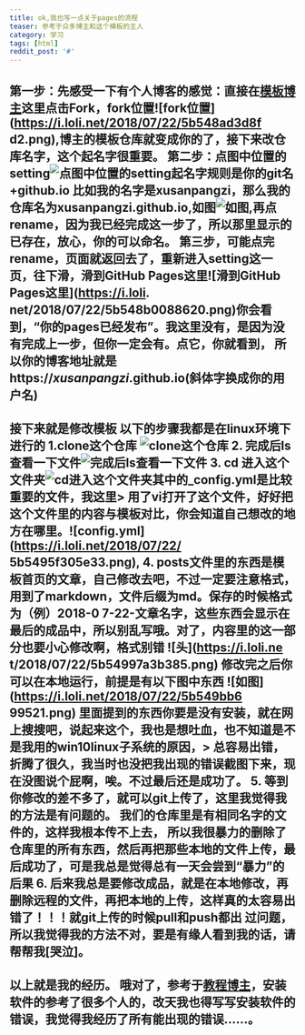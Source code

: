 ```yaml
---
title: ok,我也写一点关于pages的流程
teaser: 参考于众多博主和这个模板的主人
category: 学习
tags: [html]
reddit_post: '#'
---
```

第一步：先感受一下有个人博客的感觉：直接在[模板博主](https://github.com/rlue/jekyll-solana)这里点击Fork，fork位置![fork位置](https://i.loli.net/2018/07/22/5b548ad3d8f
d2.png),博主的模板仓库就变成你的了，接下来改仓库名字，这个起名字很重要。
第二步：点图中位置的setting![点图中位置的setting](https://i.loli.net/2018/07/22/5b548b008b9eb.png)起名字规则是你的git名+github.io
比如我的名字是xusanpangzi，那么我的仓库名为xusanpangzi.github.io,如图![如图](https://i.loli.net/2018/07/22/5b548b008a07e.png),再点
rename，因为我已经完成这一步了，所以那里显示的已存在，放心，你的可以命名。
第三步，可能点完rename，页面就返回去了，重新进入setting这一页，往下滑，滑到GitHub Pages这里![滑到GitHub Pages这里](https://i.loli.
net/2018/07/22/5b548b0088620.png)你会看到，“你的pages已经发布”。我这里没有，是因为没有完成上一步，但你一定会有。点它，你就看到，
所以你的博客地址就是https://*xusanpangzi*.github.io(斜体字换成你的用户名)
----------
**接下来就是修改模板**
以下的步骤我都是在linux环境下进行的
1.clone这个仓库 ![clone这个仓库](https://i.loli.net/2018/07/22/5b5495f2e609d.png)
2. 完成后ls查看一下文件![完成后ls查看一下文件](https://i.loli.net/2018/07/22/5b5495f2e66f7.png)
3. cd 进入这个文件夹![cd进入这个文件夹](https://i.loli.net/2018/07/22/5b5495f303ba7.png)其中的_config.yml是比较重要的文件，我这里>
用了vi打开了这个文件，好好把这个文件里的内容与模板对比，你会知道自己想改的地方在哪里。![config.yml](https://i.loli.net/2018/07/22/
5b5495f305e33.png),
4. posts文件里的东西是模板首页的文章，自己修改去吧，不过一定要注意格式，用到了markdown，文件后缀为md。保存的时候格式为（例）2018-0
7-22-文章名字，这些东西会显示在最后的成品中，所以别乱写哦。对了，内容里的这一部分也要小心修改啊，格式别错  ![头](https://i.loli.ne
t/2018/07/22/5b54997a3b385.png)  修改完之后你可以在本地运行，前提是有以下图中东西   ![如图](https://i.loli.net/2018/07/22/5b549bb6
99521.png)   里面提到的东西你要是没有安装，就在网上搜搜吧，说起来这个，我也是想吐血，也不知道是不是我用的win10linux子系统的原因，>
总容易出错，折腾了很久，我当时也没把我出现的错误截图下来，现在没图说个屁啊，唉。不过最后还是成功了。
5.  等到你修改的差不多了，就可以git上传了，这里我觉得我的方法是有问题的。 **我们的仓库里是有相同名字的文件的，这样我根本传不上去，
所以我很暴力的删除了仓库里的所有东西，然后再把那些本地的文件上传，最后成功了，可是我总是觉得总有一天会尝到“暴力”的后果**
6. 后来我总是要修改成品，就是在本地修改，再删除远程的文件，再把本地的上传，这样真的太容易出错了！！！就git上传的时候pull和push都出
过问题，所以我觉得我的方法不对，要是有缘人看到我的话，请帮帮我[哭泣]。
----------
以上就是我的经历。 哦对了，参考于[教程博主](https://blog.csdn.net/xudailong_blog/article/details/78762262)，安装软件的参考了很多个人的，改天我也得写写安装软件的错误，我觉得我经历了所有能出现的错误......。
---
